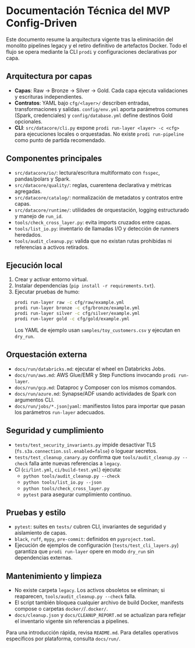 # Documentación Técnica del MVP Config-Driven

Este documento resume la arquitectura vigente tras la eliminación del monolito pipelines legacy y el retiro definitivo de artefactos Docker. Todo el flujo se opera mediante la CLI `prodi` y configuraciones declarativas por capa.

## Arquitectura por capas

- **Capas**: Raw → Bronze → Silver → Gold. Cada capa ejecuta validaciones y escrituras independientes.
- **Contratos**: YAML bajo `cfg/<layer>/` describen entradas, transformaciones y salidas. `config/env.yml` aporta parámetros comunes (Spark, credenciales) y `config/database.yml` define destinos Gold opcionales.
- **CLI**: `src/datacore/cli.py` expone `prodi run-layer <layer> -c <cfg>` para ejecuciones locales o orquestadas. No existe `prodi run-pipeline` como punto de partida recomendado.

## Componentes principales

- `src/datacore/io/`: lectura/escritura multiformato con `fsspec`, pandas/polars y Spark.
- `src/datacore/quality/`: reglas, cuarentena declarativa y métricas agregadas.
- `src/datacore/catalog/`: normalización de metadatos y contratos entre capas.
- `src/datacore/runtime/`: utilidades de orquestación, logging estructurado y manejo de `run_id`.
- `tools/check_cross_layer.py`: evita imports cruzados entre capas.
- `tools/list_io.py`: inventario de llamadas I/O y detección de runners heredados.
- `tools/audit_cleanup.py`: valida que no existan rutas prohibidas ni referencias a activos retirados.

## Ejecución local

1. Crear y activar entorno virtual.
2. Instalar dependencias (`pip install -r requirements.txt`).
3. Ejecutar pruebas de humo:
   ```bash
   prodi run-layer raw -c cfg/raw/example.yml
   prodi run-layer bronze -c cfg/bronze/example.yml
   prodi run-layer silver -c cfg/silver/example.yml
   prodi run-layer gold -c cfg/gold/example.yml
   ```
   Los YAML de ejemplo usan `samples/toy_customers.csv` y ejecutan en `dry_run`.

## Orquestación externa

- `docs/run/databricks.md`: ejecutar el wheel en Databricks Jobs.
- `docs/run/aws.md`: AWS Glue/EMR y Step Functions invocando `prodi run-layer`.
- `docs/run/gcp.md`: Dataproc y Composer con los mismos comandos.
- `docs/run/azure.md`: Synapse/ADF usando actividades de Spark con argumentos CLI.
- `docs/run/jobs/*.json|yaml`: manifiestos listos para importar que pasan los parámetros `run-layer` adecuados.

## Seguridad y cumplimiento

- `tests/test_security_invariants.py` impide desactivar TLS (`fs.s3a.connection.ssl.enabled=false`) o loguear secretos.
- `tests/test_cleanup_canary.py` confirma que `tools/audit_cleanup.py --check` falla ante nuevas referencias a `legacy`.
- CI (`ci/lint.yml`, `ci/build-test.yml`) ejecuta:
  - `python tools/audit_cleanup.py --check`
  - `python tools/list_io.py --json`
  - `python tools/check_cross_layer.py`
  - `pytest`
  para asegurar cumplimiento continuo.

## Pruebas y estilo

- `pytest`: suites en `tests/` cubren CLI, invariantes de seguridad y aislamiento de capas.
- `black`, `ruff`, `mypy`, `pre-commit`: definidos en `pyproject.toml`.
- Ejecución de ejemplos de configuración (`tests/test_cli_layers.py`) garantiza que `prodi run-layer` opere en modo `dry_run` sin dependencias externas.

## Mantenimiento y limpieza

- No existe carpeta `legacy`. Los activos obsoletos se eliminan; si reaparecen, `tools/audit_cleanup.py --check` falla.
- El script también bloquea cualquier archivo de build Docker, manifests compose o carpetas `docker/`/`.docker/`.
- `docs/cleanup.json` y `docs/CLEANUP_REPORT.md` se actualizan para reflejar el inventario vigente sin referencias a pipelines.

Para una introducción rápida, revisa `README.md`. Para detalles operativos específicos por plataforma, consulta `docs/run/`.
